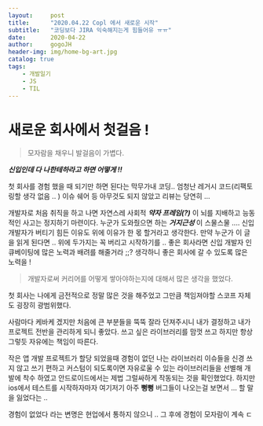 ```yaml
---
layout:     post
title:      "2020.04.22 Copl 에서 새로운 시작"
subtitle:   "코딩보다 JIRA 익숙해지는게 힘들어유 ㅠㅠ"
date:       2020-04-22
author:     gogoJH
header-img: img/home-bg-art.jpg
catalog: true
tags:
    - 개발일기
    - JS
    - TIL
---
```

# 새로운 회사에서 첫걸음 !
> 모자람을 채우니 발걸음이 가볍다.

***신입인데 다 나한테하라고 하면 어떻게  !!*** 

첫 회사를 경험 했을 때 되기만 하면 된다는 막무가내 코딩..
엄청난 레거시 코드(리팩토링할 생각 없음 .. ) 
이슈 쉐어 등 아무것도 되지 않았고 리뷰는 당연히 ...

개발자로 처음 취직을 하고 나면 자연스레 사회적 ***약자 프레임(?)*** 이 뇌를 지배하고 능동적인 사고는 정지하기 마련이다. 누군가 도와줬으면 하는 ***거지근성*** 이 스물스물 .... 신입 개발자가 버티기 힘든 이유도 위에 이유가 한 몫 할거라고 생각한다. 
만약 누군가 이 글을 읽게 된다면 .. 위에 두가지는 꼭 버리고 시작하기를 ..
좋은 회사라면 신입 개발자 인큐베이팅에 많은 노력과 배려를 해줄거라 ;;?
생각하니 좋은 회사에 갈 수 있도록 많은 노력을 !

> 개발자로써 커리어를 어떻게 쌓아야하는지에 대해서 많은 생각을 했었다.

첫 회사는 나에게 금전적으로 정말 많은 것을 해주었고 그만큼 책임져야할 
스코프 자체도 굉장히 광범위했다.

사람마다 케바케 겠지만 처음에 큰 부분들을 뚝뚝 잘라 던져주시니 내가 결정하고 내가 프로젝트 전반을 관리하게 되니 좋았다. 쓰고 싶은 라이브러리를 맘껏 쓰고 하지만 항상 그렇듯 자유에는 책임이 따른다. 

작은 앱 개발 프로젝트가 할당 되었을때 경험이 없던 나는 라이브러리 이슈들을 신경 쓰지 않고 쓰기 편하고 커스텀이 되도록이면 자유로울 수 있는 라이브러리들을 선별해 개발에 착수 하였고 안드로이드에서는 제법 그럴싸하게 작동되는 것을 확인했었다.
하지만 ios에서 테스트를 시작하자마자 여기저기 아주 **뻥뻥** 버그들이 나오는걸
보면서 ... 할 말을 잃었다는 ..

경험이 없었다 라는 변명은 현업에서 통하지 않으니 .. 그 후에 경험이 모자람이 계속 ㄷ


<!--stackedit_data:
eyJoaXN0b3J5IjpbLTM4NDQxNDQwNywzMDQ1ODU1ODZdfQ==
-->